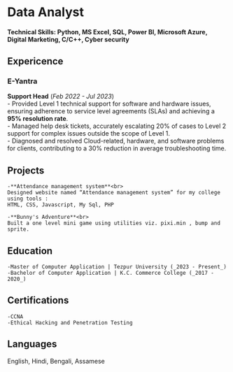 # Data Analyst
#### Technical Skills: Python, MS Excel, SQL, Power BI, Microsoft Azure, Digital Marketing, C/C++, Cyber security

## Expericence
### E-Yantra
 **Support Head** (_Feb 2022 - Jul 2023_) <br>
    - Provided Level 1 technical support for software and hardware issues, ensuring adherence to service level agreements (SLAs) and achieving a **95% resolution rate**.<br>
    - Managed help desk tickets, accurately escalating 20% of cases to Level 2 support for complex issues outside the scope of Level 1.<br>
    - Diagnosed and resolved Cloud-related, hardware, and software problems for clients, contributing to a 30% reduction in average troubleshooting time.

## Projects
    -**Attendance management system**<br>
    Designed website named “Attendance management system” for my college using tools :
    HTML, CSS, Javascript, My Sql, PHP

    -**Bunny's Adventure**<br>
    Built a one level mini game using utilities viz. pixi.min , bump and sprite.

## Education
    -Master of Computer Application | Tezpur University (_2023 - Present_)
    -Bachelor of Computer Application | K.C. Commerce College (_2017 - 2020_)

## Certifications
    -CCNA
    -Ethical Hacking and Penetration Testing

## Languages
English, Hindi, Bengali, Assamese